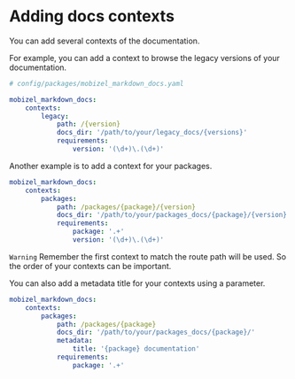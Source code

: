 # Adding docs contexts

You can add several contexts of the documentation.

For example, you can add a context to browse the legacy versions of your documentation.

```yaml
# config/packages/mobizel_markdown_docs.yaml

mobizel_markdown_docs:
    contexts:
        legacy:
            path: /{version}
            docs_dir: '/path/to/your/legacy_docs/{versions}'
            requirements:
                version: '(\d+)\.(\d+)'
```

Another example is to add a context for your packages.

```yaml
mobizel_markdown_docs:
    contexts:
        packages:
            path: /packages/{package}/{version}
            docs_dir: '/path/to/your/packages_docs/{package}/{version}'
            requirements:
                package: '.+'
                version: '(\d+)\.(\d+)'
```

`Warning`
Remember the first context to match the route path will be used.
So the order of your contexts can be important.

You can also add a metadata title for your contexts using a parameter.

```yaml
mobizel_markdown_docs:
    contexts:
        packages:
            path: /packages/{package}
            docs_dir: '/path/to/your/packages_docs/{package}/'
            metadata:
                title: '{package} documentation'
            requirements:
                package: '.+'
```
